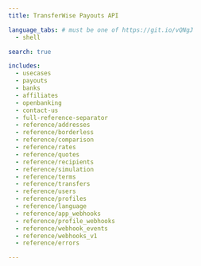 ```yaml
---
title: TransferWise Payouts API

language_tabs: # must be one of https://git.io/vQNgJ
  - shell

search: true

includes:
  - usecases
  - payouts
  - banks
  - affiliates
  - openbanking
  - contact-us
  - full-reference-separator
  - reference/addresses
  - reference/borderless
  - reference/comparison
  - reference/rates
  - reference/quotes
  - reference/recipients
  - reference/simulation
  - reference/terms
  - reference/transfers
  - reference/users
  - reference/profiles
  - reference/language
  - reference/app_webhooks
  - reference/profile_webhooks
  - reference/webhook_events
  - reference/webhooks_v1
  - reference/errors

---
```

